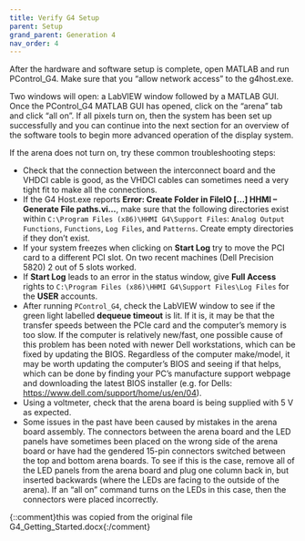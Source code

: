 ```yaml
---
title: Verify G4 Setup
parent: Setup
grand_parent: Generation 4
nav_order: 4
---
```


After the hardware and software setup is complete, open MATLAB and run PControl_G4. Make sure that you “allow network access” to the g4host.exe. 

Two windows will open: a LabVIEW window followed by a MATLAB GUI. Once the PControl_G4 MATLAB GUI has opened, click on the “arena” tab and click “all on”. If all pixels turn on, then the system has been set up successfully and you can continue into the next section for an overview of the software tools to begin more advanced operation of the display system.

If the arena does not turn on, try these common troubleshooting steps:
- Check that the connection between the interconnect board and the VHDCI cable is good, as the VHDCI cables can sometimes need a very tight fit to make all the connections.
- If the G4 Host.exe reports **Error: Create Folder in FileIO […] HHMI – Generate File paths.vi…**, make sure that the following directories exist within `C:\Program Files (x86)\HHMI G4\Support Files`: `Analog Output Functions`, `Functions`, `Log Files`, and `Patterns`. Create empty directories if they don’t exist.
- If your system freezes when clicking on **Start Log** try to move the PCI card to a different PCI slot. On two recent machines (Dell Precision 5820) 2 out of 5 slots worked.
- If **Start Log** leads to an error in the status window, give **Full Access** rights to `C:\Program Files (x86)\HHMI G4\Support Files\Log Files` for the **USER** accounts.
- After running `PControl_G4`, check the LabVIEW window to see if the green light labelled **dequeue timeout** is lit. If it is, it may be that the transfer speeds between the PCIe card and the computer’s memory is too slow. If the computer is relatively new/fast, one possible cause of this problem has been noted with newer Dell workstations, which can be fixed by updating the BIOS. Regardless of the computer make/model, it may be worth updating the computer’s BIOS and seeing if that helps, which can be done by finding your PC’s manufacture support webpage and downloading the latest BIOS installer (e.g. for Dells: <https://www.dell.com/support/home/us/en/04>).
- Using a voltmeter, check that the arena board is being supplied with 5 V as expected.
- Some issues in the past have been caused by mistakes in the arena board assembly. The connectors between the arena board and the LED panels have sometimes been placed on the wrong side of the arena board or have had the gendered 15-pin connectors switched between the top and bottom arena boards. To see if this is the case, remove all of the LED panels from the arena board and plug one column back in, but inserted backwards (where the LEDs are facing to the outside of the arena). If an “all on” command turns on the LEDs in this case, then the connectors were placed incorrectly.

{::comment}this was copied from the original file G4_Getting_Started.docx{:/comment}